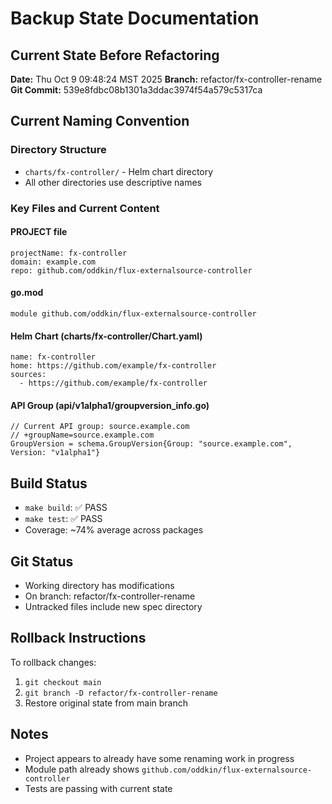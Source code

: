 # Backup State Documentation

## Current State Before Refactoring

**Date:** Thu Oct  9 09:48:24 MST 2025
**Branch:** refactor/fx-controller-rename
**Git Commit:** 539e8fdbc08b1301a3ddac3974f54a579c5317ca

## Current Naming Convention

### Directory Structure
- `charts/fx-controller/` - Helm chart directory
- All other directories use descriptive names

### Key Files and Current Content

#### PROJECT file
```
projectName: fx-controller
domain: example.com
repo: github.com/oddkin/flux-externalsource-controller
```

#### go.mod
```
module github.com/oddkin/flux-externalsource-controller
```

#### Helm Chart (charts/fx-controller/Chart.yaml)
```
name: fx-controller
home: https://github.com/example/fx-controller
sources:
  - https://github.com/example/fx-controller
```

#### API Group (api/v1alpha1/groupversion_info.go)
```
// Current API group: source.example.com
// +groupName=source.example.com
GroupVersion = schema.GroupVersion{Group: "source.example.com", Version: "v1alpha1"}
```

## Build Status
- `make build`: ✅ PASS
- `make test`: ✅ PASS
- Coverage: ~74% average across packages

## Git Status
- Working directory has modifications
- On branch: refactor/fx-controller-rename
- Untracked files include new spec directory

## Rollback Instructions
To rollback changes:
1. `git checkout main`
2. `git branch -D refactor/fx-controller-rename`
3. Restore original state from main branch

## Notes
- Project appears to already have some renaming work in progress
- Module path already shows `github.com/oddkin/flux-externalsource-controller`
- Tests are passing with current state
